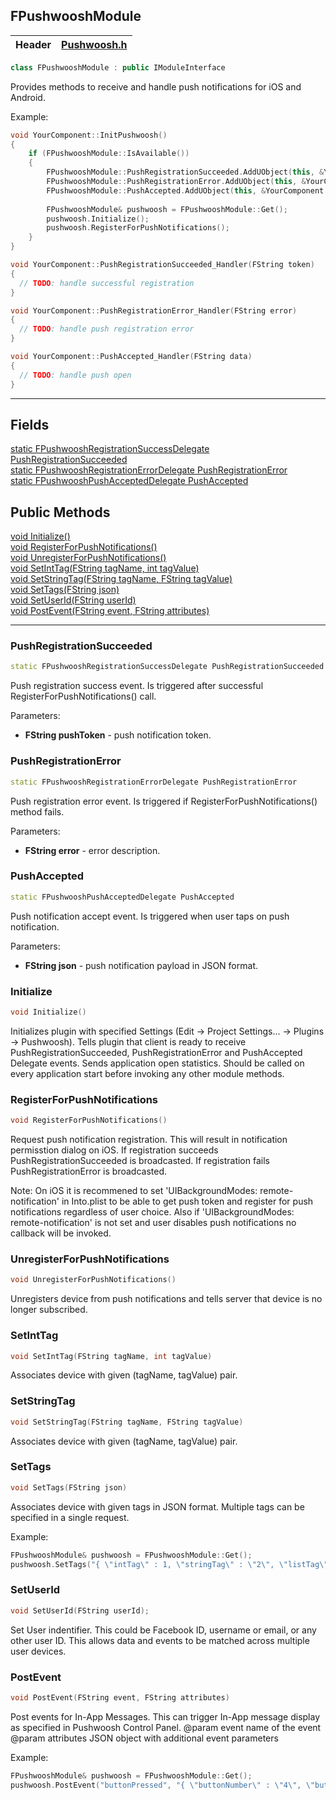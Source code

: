 ## FPushwooshModule

| Header | [Pushwoosh.h](../Source/Pushwoosh/Public/Pushwoosh.h) |
| ------ | ----------------------------------------------------- |

```cpp
class FPushwooshModule : public IModuleInterface
```

Provides methods to receive and handle push notifications for iOS and Android.

Example:

```cpp
void YourComponent::InitPushwoosh()
{
	if (FPushwooshModule::IsAvailable())
	{
		FPushwooshModule::PushRegistrationSucceeded.AddUObject(this, &YourComponent::PushRegistrationSucceeded_Handler);
		FPushwooshModule::PushRegistrationError.AddUObject(this, &YourComponent::PushRegistrationError_Handler);
		FPushwooshModule::PushAccepted.AddUObject(this, &YourComponent::PushAccepted_Handler);
		
		FPushwooshModule& pushwoosh = FPushwooshModule::Get();
		pushwoosh.Initialize();
		pushwoosh.RegisterForPushNotifications();
	}
}

void YourComponent::PushRegistrationSucceeded_Handler(FString token)
{
  // TODO: handle successful registration
}

void YourComponent::PushRegistrationError_Handler(FString error)
{
  // TODO: handle push registration error
}

void YourComponent::PushAccepted_Handler(FString data)
{
  // TODO: handle push open
}
```

---

## Fields

[static FPushwooshRegistrationSuccessDelegate PushRegistrationSucceeded](#pushregistrationsucceeded)  
[static FPushwooshRegistrationErrorDelegate PushRegistrationError](#pushregistrationerror)  
[static FPushwooshPushAcceptedDelegate PushAccepted](#pushaccepted)  

## Public Methods

[void Initialize()](#initialize)  
[void RegisterForPushNotifications()](#registerforpushnotifications)  
[void UnregisterForPushNotifications()](#unregisterforpushnotifications)  
[void SetIntTag(FString tagName, int tagValue)](setinttag)  
[void SetStringTag(FString tagName, FString tagValue)](#setstringtag)  
[void SetTags(FString json)](settags)  
[void SetUserId(FString userId)](setuserid)  
[void PostEvent(FString event, FString attributes)](postevent)  

---

### PushRegistrationSucceeded

```cpp
static FPushwooshRegistrationSuccessDelegate PushRegistrationSucceeded
```

Push registration success event. Is triggered after successful RegisterForPushNotifications() call.

Parameters:
 * **FString pushToken** - push notification token.


### PushRegistrationError

```cpp
static FPushwooshRegistrationErrorDelegate PushRegistrationError
```

Push registration error event. Is triggered if RegisterForPushNotifications() method fails.

Parameters:
 * **FString error** - error description.


### PushAccepted

```cpp
static FPushwooshPushAcceptedDelegate PushAccepted
```

Push notification accept event. Is triggered when user taps on push notification.

Parameters:
 * **FString json** - push notification payload in JSON format.



### Initialize

```cpp
void Initialize()
```

Initializes plugin with specified Settings (Edit -> Project Settings... -> Plugins -> Pushwoosh).
Tells plugin that client is ready to receive PushRegistrationSucceeded, PushRegistrationError and PushAccepted Delegate events.
Sends application open statistics.
Should be called on every application start before invoking any other module methods.


### RegisterForPushNotifications

```cpp
void RegisterForPushNotifications()
```

Request push notification registration. This will result in notification permisstion dialog on iOS.
If registration succeeds PushRegistrationSucceeded is broadcasted.
If registration fails PushRegistrationError is broadcasted.

Note: On iOS it is recommened to set 'UIBackgroundModes: remote-notification' in Into.plist 
	  to be able to get push token and register for push notifications regardless of user choice.
	  Also if 'UIBackgroundModes: remote-notification' is not set and user disables push notifications no callback will be invoked.


### UnregisterForPushNotifications

```cpp
void UnregisterForPushNotifications()
```

Unregisters device from push notifications and tells server that device is no longer subscribed.


### SetIntTag

```cpp
void SetIntTag(FString tagName, int tagValue)
```

Associates device with given (tagName, tagValue) pair.


### SetStringTag

```cpp
void SetStringTag(FString tagName, FString tagValue)
```

Associates device with given (tagName, tagValue) pair.


### SetTags

```cpp
void SetTags(FString json)
```

Associates device with given tags in JSON format. Multiple tags can be specified in a single request.

Example:
```cpp
FPushwooshModule& pushwoosh = FPushwooshModule::Get();
pushwoosh.SetTags("{ \"intTag\" : 1, \"stringTag\" : \"2\", \"listTag\" : [ \"3\", \"4\", \"5\" ] }");
```


### SetUserId

```cpp
void SetUserId(FString userId);
```

Set User indentifier. This could be Facebook ID, username or email, or any other user ID.
This allows data and events to be matched across multiple user devices.


### PostEvent

```cpp
void PostEvent(FString event, FString attributes)
```

Post events for In-App Messages. This can trigger In-App message display as specified in Pushwoosh Control Panel.
@param event name of the event
@param attributes JSON object with additional event parameters

Example:
```cpp
FPushwooshModule& pushwoosh = FPushwooshModule::Get();
pushwoosh.PostEvent("buttonPressed", "{ \"buttonNumber\" : \"4\", \"buttonLabel\" : \"Banner\" }");
```
